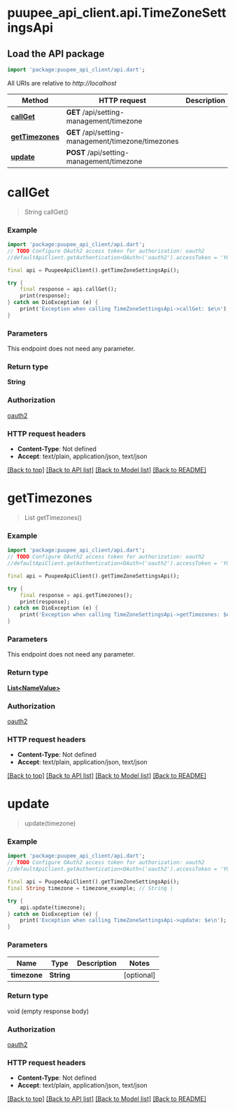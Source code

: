 # puupee_api_client.api.TimeZoneSettingsApi

## Load the API package
```dart
import 'package:puupee_api_client/api.dart';
```

All URIs are relative to *http://localhost*

Method | HTTP request | Description
------------- | ------------- | -------------
[**callGet**](TimeZoneSettingsApi.md#callget) | **GET** /api/setting-management/timezone | 
[**getTimezones**](TimeZoneSettingsApi.md#gettimezones) | **GET** /api/setting-management/timezone/timezones | 
[**update**](TimeZoneSettingsApi.md#update) | **POST** /api/setting-management/timezone | 


# **callGet**
> String callGet()



### Example
```dart
import 'package:puupee_api_client/api.dart';
// TODO Configure OAuth2 access token for authorization: oauth2
//defaultApiClient.getAuthentication<OAuth>('oauth2').accessToken = 'YOUR_ACCESS_TOKEN';

final api = PuupeeApiClient().getTimeZoneSettingsApi();

try {
    final response = api.callGet();
    print(response);
} catch on DioException (e) {
    print('Exception when calling TimeZoneSettingsApi->callGet: $e\n');
}
```

### Parameters
This endpoint does not need any parameter.

### Return type

**String**

### Authorization

[oauth2](../README.md#oauth2)

### HTTP request headers

 - **Content-Type**: Not defined
 - **Accept**: text/plain, application/json, text/json

[[Back to top]](#) [[Back to API list]](../README.md#documentation-for-api-endpoints) [[Back to Model list]](../README.md#documentation-for-models) [[Back to README]](../README.md)

# **getTimezones**
> List<NameValue> getTimezones()



### Example
```dart
import 'package:puupee_api_client/api.dart';
// TODO Configure OAuth2 access token for authorization: oauth2
//defaultApiClient.getAuthentication<OAuth>('oauth2').accessToken = 'YOUR_ACCESS_TOKEN';

final api = PuupeeApiClient().getTimeZoneSettingsApi();

try {
    final response = api.getTimezones();
    print(response);
} catch on DioException (e) {
    print('Exception when calling TimeZoneSettingsApi->getTimezones: $e\n');
}
```

### Parameters
This endpoint does not need any parameter.

### Return type

[**List&lt;NameValue&gt;**](NameValue.md)

### Authorization

[oauth2](../README.md#oauth2)

### HTTP request headers

 - **Content-Type**: Not defined
 - **Accept**: text/plain, application/json, text/json

[[Back to top]](#) [[Back to API list]](../README.md#documentation-for-api-endpoints) [[Back to Model list]](../README.md#documentation-for-models) [[Back to README]](../README.md)

# **update**
> update(timezone)



### Example
```dart
import 'package:puupee_api_client/api.dart';
// TODO Configure OAuth2 access token for authorization: oauth2
//defaultApiClient.getAuthentication<OAuth>('oauth2').accessToken = 'YOUR_ACCESS_TOKEN';

final api = PuupeeApiClient().getTimeZoneSettingsApi();
final String timezone = timezone_example; // String | 

try {
    api.update(timezone);
} catch on DioException (e) {
    print('Exception when calling TimeZoneSettingsApi->update: $e\n');
}
```

### Parameters

Name | Type | Description  | Notes
------------- | ------------- | ------------- | -------------
 **timezone** | **String**|  | [optional] 

### Return type

void (empty response body)

### Authorization

[oauth2](../README.md#oauth2)

### HTTP request headers

 - **Content-Type**: Not defined
 - **Accept**: text/plain, application/json, text/json

[[Back to top]](#) [[Back to API list]](../README.md#documentation-for-api-endpoints) [[Back to Model list]](../README.md#documentation-for-models) [[Back to README]](../README.md)

